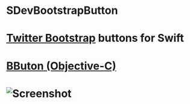 SDevBootstrapButton
==================

# [Twitter Bootstrap](http://getbootstrap.com) buttons for Swift

# [BButon (Objective-C)](https://github.com/jessesquires/BButton)

# ![Screenshot](https://raw.githubusercontent.com/0x73/SDevBootstrapButton/master/Screenshots/screenshot0.png)
